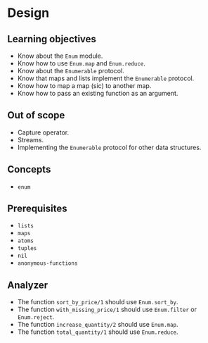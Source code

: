 # Design

## Learning objectives

- Know about the `Enum` module.
- Know how to use `Enum.map` and `Enum.reduce`.
- Know about the `Enumerable` protocol.
- Know that maps and lists implement the `Enumerable` protocol.
- Know how to map a map (sic) to another map.
- Know how to pass an existing function as an argument.

## Out of scope

- Capture operator.
- Streams.
- Implementing the `Enumerable` protocol for other data structures.

## Concepts

- `enum`

## Prerequisites

- `lists`
- `maps`
- `atoms`
- `tuples`
- `nil`
- `anonymous-functions`

## Analyzer

- The function `sort_by_price/1` should use `Enum.sort_by`.
- The function `with_missing_price/1` should use `Enum.filter` or `Enum.reject`.
- The function `increase_quantity/2` should use `Enum.map`.
- The function `total_quantity/1` should use `Enum.reduce`.
